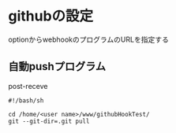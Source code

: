
# githubの設定
optionからwebhookのプログラムのURLを指定する

## 自動pushプログラム
post-receve

```
#!/bash/sh

cd /home/<user name>/www/githubHookTest/
git --git-dir=.git pull
```

